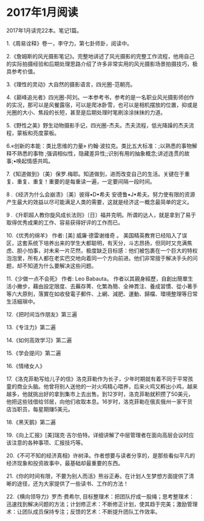 # 2017年1月阅读 #

2017年1月读完22本。笔记1篇。

1.《周易诠释》卷一，李守力，第七卦师卦，阅读中。

2.《詹姆斯的风光摄影笔记》。完整地讲述了风光摄影的完整工作流程，他用自己的实际拍摄经验和后期处理思路介绍了许多非常实用的风光摄影场景拍摄技巧，极具参考价值。

3.《理性的灵动》大自然的摄影语言，四光圈-范朝亮。

4.《巅峰追光者》四光圈-阿刘。一本参考书，参考的是一名职业风光摄影师创作的实况，那可以是风餐露宿，可以是爬冰卧雪，也可以是相机摆放的位置，抑或是光圈的大小、焦段的长短，甚至是后期处理时笔刷涂涂抹抹的力道。

5.《野性之美》野生动物摄影手记，四光圈-杰夫。杰夫流程，低光降躁的杰夫流程，蒙板和亮度蒙板。

6.«创新的本能：类比思维的力量»  约翰·波拉克。类比五大标准：;以熟悉的事物解释不熟悉的事物 ;强调相似性，隐藏差异性;;识别有用的抽象概念;讲述连贯的故事;•唤起情感共鸣。

7.《知道做到》（美）保罗.梅耶。知道做到，进而改变自己的生活。关键在于重复、重复、重复！重要的是每重读一遍，一定要间隔一段时间。

8 .《经济为什么会崩溃》〔美〕彼得•D•希夫 安德鲁•J•希夫。努力使有限的资源产生最大的效益以尽可能满足人类的需要，这就是经济这一概念最简单的定义。

9 .《升职超人教你旋风成长法则》〔日〕福井克明。所谓的达人，就是拿到了易于取得优秀成果的工作、容易获得好评的工作而已。

10.《优秀的绵羊》 作者: [美] 威廉·德雷谢维奇 。 美国精英教育已经陷入了误区，这套系统下培养出来的学生大都聪明，有天分，斗志昂扬，但同时又充满焦虑、胆小怕事，对未来一片茫然，极度缺乏目标感：他们被包裹在一个巨大的特权泡泡里，所有人都在老实巴交地向着同一个方向前进。他们非常擅于解决手头的问题，却不知道为什么要解决这些问题。

11.《少做一点不会死》 作者: Leo Babauta。 作者以其親身經歷，自創出簡單生活小撇步，藉由設定限度、去蕪存菁、化繁為簡、全神貫注、養成習慣、從小著手等六大原則，落實在如收發電子郵件、上網、減肥、運動、歸檔、環境整理等日常生活細瑣中。

12.《把时间当作朋友》第三遍

13.《专注力》第二遍

14.《如何高效学习》第二遍

15.《学会提问》第二遍

16.《情绪女人》

17.《洛克菲勒写给儿子的信》洛克菲勒作为长子，少年时期就有着不同于平常孩童的商业头脑。他曾将别人送他的一对火鸡精心喂养，后来火鸡又孵出小鸡，越来越多，他就挑出好的拿到集市上去出售。到12岁时，洛克菲勒就积攒了50美元，他把这些钱借给邻居，向他们收取本息。16岁时，洛克菲勒在俄亥俄州一家干货店当职员，每星期赚5美元。

18.《黑天鹅》第二遍

19.《向上汇报》[美]瑞克·吉尔伯特。详细讲解了中层管理者在面向高层会议时应该注意的各种事项、汇报技巧等。

20.《不可不知的经济真相》许树泽。作者想要与读者分享的，是那些看似平凡的经济现象和投资故事中，最基础却最重要的东西。

21.《你的时间有限，不要为别人而活》熊谷正寿。在计划人生梦想方面提供了清晰的途径，还为大家提供了一些读书、工作的方法！

22.《横向领导力》罗杰·费希尔, 目标整理术：把团队拧成一股绳；思考整理术：迅速找到解决问题的方法；计划修正术：不断修正计划，使其趋于完美；激励管理术：让团队成员保持专注；反馈的艺术：不断提升团队工作效率。
